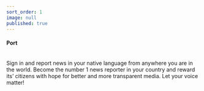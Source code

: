```yaml
---
sort_order: 1
image: null
published: true
---
```


#### **Port**
<br>
Sign in and report news in your native language from anywhere you are in the world. Become the number 1 news reporter in your country and reward its’ citizens with hope for better and more transparent media. Let your voice matter!
